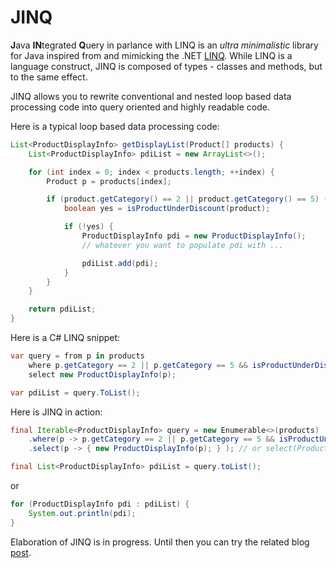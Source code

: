 # JINQ

**J**ava **IN**tegrated **Q**uery in parlance with LINQ is an _ultra minimalistic_ library for Java inspired from and mimicking the .NET [LINQ](http://msdn.microsoft.com/en-us/netframework/aa904594.aspx). While LINQ is a language construct, JINQ is composed of types - classes and methods, but to the same effect.

JINQ allows you to rewrite conventional and nested loop based data processing code into query oriented and highly readable code.

Here is a typical loop based data processing code:

```java
List<ProductDisplayInfo> getDisplayList(Product[] products) {
	List<ProductDisplayInfo> pdiList = new ArrayList<>();

	for (int index = 0; index < products.length; ++index) {
		Product p = products[index];

		if (product.getCategory() == 2 || product.getCategory() == 5) {
			boolean yes = isProductUnderDiscount(product);

			if (!yes) {
				ProductDisplayInfo pdi = new ProductDisplayInfo();
				// whatever you want to populate pdi with ...

				pdiList.add(pdi);
			}
		}
	}

	return pdiList;
}
```
Here is a C# LINQ snippet:

```csharp
var query = from p in products
	where p.getCategory == 2 || p.getCategory == 5 && isProductUnderDiscount(p)
	select new ProductDisplayInfo(p);

var pdiList = query.ToList();
```

Here is JINQ in action:

```java
final Iterable<ProductDisplayInfo> query = new Enumerable<>(products)
	.where(p -> p.getCategory == 2 || p.getCategory == 5 && isProductUnderDiscount(p))
	.select(p -> { new ProductDisplayInfo(p); } ); // or select(ProductDisplayInfo::new);

final List<ProductDisplayInfo> pdiList = query.toList();
```

or

```java
for (ProductDisplayInfo pdi : pdiList) {
	System.out.println(pdi);
}
```

Elaboration of JINQ is in progress. Until then you can try the related blog [post](https://vivekragunathan.wordpress.com/2016/04/02/jinq/).
